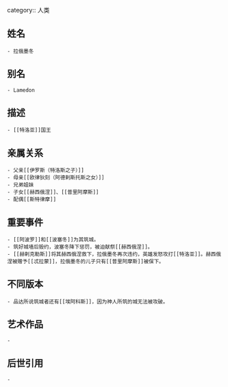 category:: 人类
## 姓名
	- 拉俄墨冬
## 别名
	- Lamedon
## 描述
	- [[特洛亚]]国王
## 亲属关系
	- 父亲[[伊罗斯（特洛斯之子）]]
	- 母亲[[欧律狄刻（阿德剌斯托斯之女）]]
	- 兄弟姐妹
	- 子女[[赫西俄涅]]、[[普里阿摩斯]]
	- 配偶[[斯特律摩]]
## 重要事件
	- [[阿波罗]]和[[波塞冬]]为其筑城。
	- 筑好城墙后毁约，波塞冬降下惩罚，被迫献祭[[赫西俄涅]]。
	- [[赫剌克勒斯]]将其赫西俄涅救下，拉俄墨冬再次违约，英雄发怒攻打[[特洛亚]]。赫西俄涅被赠予[[忒拉蒙]]，拉俄墨冬的儿子只有[[普里阿摩斯]]被保下。
## 不同版本
	- 品达所说筑城者还有[[埃阿科斯]]，因为神人所筑的城无法被攻破。
## 艺术作品
	-
## 后世引用
	-
